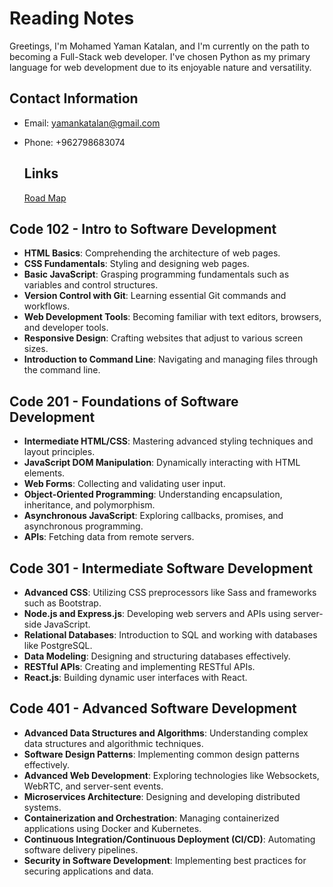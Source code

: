 # Reading Notes

Greetings, I'm Mohamed Yaman Katalan, and I'm currently on the path to becoming a Full-Stack web developer. I've chosen Python as my primary language for web development due to its enjoyable nature and versatility.

## Contact Information
- Email: yamankatalan@gmail.com
- Phone: +962798683074

  ## Links
  [Road Map](roadmap.md)

## Code 102 - Intro to Software Development
- **HTML Basics**: Comprehending the architecture of web pages.
- **CSS Fundamentals**: Styling and designing web pages.
- **Basic JavaScript**: Grasping programming fundamentals such as variables and control structures.
- **Version Control with Git**: Learning essential Git commands and workflows.
- **Web Development Tools**: Becoming familiar with text editors, browsers, and developer tools.
- **Responsive Design**: Crafting websites that adjust to various screen sizes.
- **Introduction to Command Line**: Navigating and managing files through the command line.

## Code 201 - Foundations of Software Development
- **Intermediate HTML/CSS**: Mastering advanced styling techniques and layout principles.
- **JavaScript DOM Manipulation**: Dynamically interacting with HTML elements.
- **Web Forms**: Collecting and validating user input.
- **Object-Oriented Programming**: Understanding encapsulation, inheritance, and polymorphism.
- **Asynchronous JavaScript**: Exploring callbacks, promises, and asynchronous programming.
- **APIs**: Fetching data from remote servers.
  
## Code 301 - Intermediate Software Development
- **Advanced CSS**: Utilizing CSS preprocessors like Sass and frameworks such as Bootstrap.
- **Node.js and Express.js**: Developing web servers and APIs using server-side JavaScript.
- **Relational Databases**: Introduction to SQL and working with databases like PostgreSQL.
- **Data Modeling**: Designing and structuring databases effectively.
- **RESTful APIs**: Creating and implementing RESTful APIs.
- **React.js**: Building dynamic user interfaces with React.

## Code 401 - Advanced Software Development
- **Advanced Data Structures and Algorithms**: Understanding complex data structures and algorithmic techniques.
- **Software Design Patterns**: Implementing common design patterns effectively.
- **Advanced Web Development**: Exploring technologies like Websockets, WebRTC, and server-sent events.
- **Microservices Architecture**: Designing and developing distributed systems.
- **Containerization and Orchestration**: Managing containerized applications using Docker and Kubernetes.
- **Continuous Integration/Continuous Deployment (CI/CD)**: Automating software delivery pipelines.
- **Security in Software Development**: Implementing best practices for securing applications and data.

